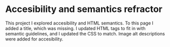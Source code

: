 # Accesibility and semantics refractor

This project I explored accesibility and HTML semantics. To this page I added a title, which was missing. I updated HTML tags to fit in with semantic guidelines, and I updated the CSS to match. Image alt descriptions were added for accesibility.

